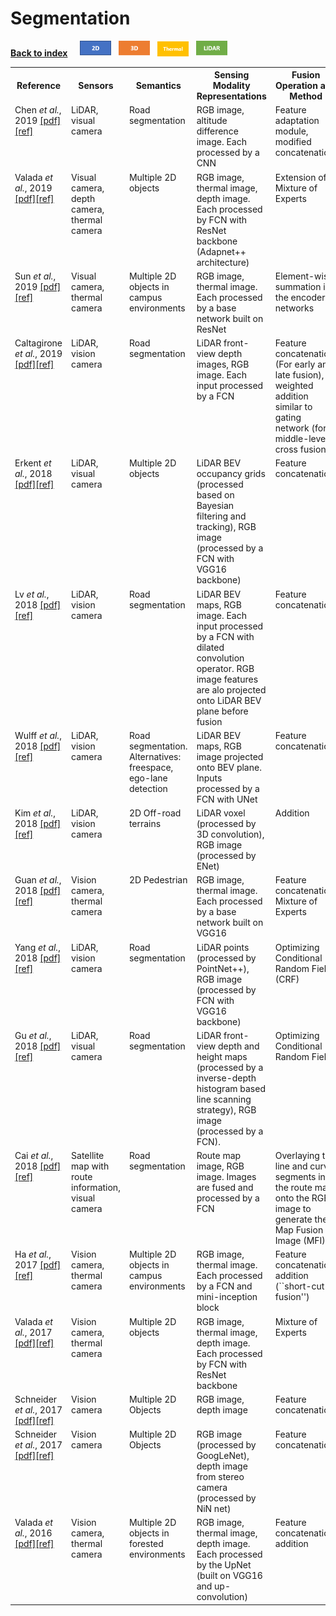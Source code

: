 # Segmentation
<a id="bck" href="/index.html#introtab"><b>Back to index</b></a> &nbsp; &nbsp;
<a href="/segmentation/segmentation_2d.html#bck"><img src="/img/2D.png" alt="2D" width="50"/></a> &nbsp; 
<a href="/segmentation/segmentation_3d.html#bck"><img src="/img/3D.png" alt="3D" width="50"/></a> &nbsp; 
<a href="/segmentation/segmentation_thermal.html#bck"><img src="/img/Thermal.png" alt="Thermal" width="50"/></a> &nbsp;
<a href="/segmentation/segmentation_lidar.html#bck"><img src="/img/LiDAR.png" alt="LiDAR" width="50"/></a>

<table id="commontab">
<tr><th id="segmentation"> Reference </th><th id="segmentation"> Sensors </th><th id="segmentation"> Semantics </th><th id="segmentation"> Sensing Modality Representations </th><th id="segmentation"> Fusion Operation and Method </th><th id="segmentation"> Fusion Level </th><th> Dataset(s) used </th></tr>

<tr><td valign="top">Chen <i>et al.</i>, 2019
    <a href="https://arxiv.org/pdf/1904.01206">[pdf]</a><a href="./ref/chen2019progressive.bib">[ref]</a>
    </td><td valign="top"> LiDAR, visual camera </td><td valign="top"> Road segmentation </td><td valign="top"> RGB image, altitude difference image. Each processed by a CNN </td><td valign="top"> Feature adaptation module, modified concatenation. </td><td valign="top"> Middle </td><td valign="top"> KITTI </td></tr>

<tr><td valign="top">Valada <i>et al.</i>, 2019
    <a href="https://arxiv.org/pdf/1808.03833">[pdf]</a><a href="./ref/valada2018self.bib">[ref]</a>
    </td><td valign="top"> Visual camera, depth camera, thermal camera  </td><td valign="top"> Multiple 2D objects </td><td valign="top"> RGB image, thermal image, depth image. Each processed by FCN with ResNet backbone (Adapnet++ architecture) </td><td valign="top"> Extension of Mixture of Experts </td><td valign="top"> Middle </td><td valign="top"> Six datasets, including Cityscape, Sun RGB-D, etc. </td></tr>

<tr><td valign="top">Sun <i>et al.</i>, 2019
    <a href="https://ieeexplore.ieee.org/abstract/document/8666745">[pdf]</a><a href="./ref/sun2019rtfnet.bib">[ref]</a>
    </td><td valign="top"> Visual camera, thermal camera </td><td valign="top"> Multiple 2D objects in campus environments </td><td valign="top"> RGB image, thermal image. Each processed by a base network built on ResNet </td><td valign="top"> Element-wise summation in the encoder networks </td><td valign="top"> Middle </td><td valign="top"> Datasets published by <a href="../ref/ha2017mfnet.bib">[ref]</a>  </td></tr>

<tr><td valign="top"> Caltagirone <i>et al.</i>, 2019 
    <a href="https://arxiv.org/pdf/1809.07941">[pdf]</a><a href="./ref/caltagirone2019lidar.bib">[ref]</a>
    </td><td valign="top"> LiDAR, vision camera </td><td valign="top"> Road segmentation </td><td valign="top"> LiDAR front-view depth images, RGB image. Each input processed by a FCN </td><td valign="top"> Feature concatenation (For early and late fusion), weighted addition similar to gating network (for middle-level cross fusion) </td><td valign="top"> Early, Middle, Late </td><td valign="top"> KITTI </td></tr>

<tr><td valign="top">Erkent <i>et al.</i>, 2018
    <a href="https://ieeexplore.ieee.org/abstract/document/8593434">[pdf]</a><a href="./ref/erkent2018semantic.bib">[ref]</a>
    </td><td valign="top"> LiDAR, visual camera </td><td valign="top"> Multiple 2D objects </td><td valign="top"> LiDAR BEV occupancy grids (processed based on Bayesian filtering and tracking), RGB image (processed by a FCN with VGG16 backbone) </td><td valign="top"> Feature concatenation </td><td valign="top"> Middle </td><td valign="top"> KITTI, self-recorded </td></tr>

<tr><td valign="top"> Lv <i>et al.</i>, 2018 
    <a href="https://ieeexplore.ieee.org/abstract/document/8500551/">[pdf]</a><a href="./ref/lv2018novel.bib">[ref]</a>
    </td><td valign="top"> LiDAR, vision camera </td><td valign="top"> Road segmentation </td><td valign="top"> LiDAR BEV maps, RGB image. Each input processed by a FCN with dilated convolution operator. RGB image features are alo projected onto LiDAR BEV plane before fusion </td><td valign="top"> Feature concatenation  </td><td valign="top"> Middle </td><td valign="top"> KITTI </td></tr>

<tr><td valign="top"> Wulff <i>et al.</i>, 2018 
    <a href="https://ieeexplore.ieee.org/abstract/document/8500549">[pdf]</a><a href="./ref/wulff2018early.bib">[ref]</a>
    </td><td valign="top"> LiDAR, vision camera </td><td valign="top"> Road segmentation. Alternatives: freespace, ego-lane detection </td><td valign="top"> LiDAR BEV maps, RGB image projected onto BEV plane. Inputs processed by a FCN with UNet </td><td valign="top"> Feature concatenation </td><td valign="top"> Early </td><td valign="top"> KITTI </td></tr>

<tr><td valign="top"> Kim <i>et al.</i>, 2018 
    <a href="https://arxiv.org/abs/1807.06233">[pdf]</a><a href="./ref/kim2018robust.bib">[ref]</a>
    </td><td valign="top"> LiDAR, vision camera </td><td valign="top"> 2D Off-road terrains  </td><td valign="top"> LiDAR voxel (processed by 3D convolution), RGB image (processed by ENet) </td><td valign="top"> Addition </td><td valign="top"> Early, Middle, Late </td><td valign="top"> self-recorded </td></tr>

<tr><td valign="top"> Guan <i>et al.</i>, 2018 
    <a href="https://arxiv.org/abs/1802.09972">[pdf]</a><a href="./ref/guan2018fusion.bib">[ref]</a>
    </td><td valign="top"> Vision camera, thermal camera </td><td valign="top"> 2D Pedestrian </td><td valign="top"> RGB image, thermal image. Each processed by a base network built on VGG16 </td><td valign="top"> Feature concatenation, Mixture of Experts </td><td valign="top"> Early, Middle, Late </td><td valign="top"> KAIST Pedestrian Dataset </td></tr>

<tr><td valign="top"> Yang <i>et al.</i>, 2018 
    <a href="https://ieeexplore.ieee.org/abstract/document/8428696/">[pdf]</a><a href="./ref/yang2018fusion.bib">[ref]</a>
    </td><td valign="top"> LiDAR, vision camera </td><td valign="top"> Road segmentation </td><td valign="top"> LiDAR points (processed by PointNet++), RGB image (processed by FCN with VGG16 backbone) </td><td valign="top"> Optimizing Conditional Random Field (CRF) </td><td valign="top"> Late </td><td valign="top"> KITTI </td></tr>

<tr><td valign="top">Gu <i>et al.</i>, 2018
    <a href="https://ieeexplore.ieee.org/abstract/document/8370690">[pdf]</a><a href="./ref/gu20183d.bib">[ref]</a>
    </td><td valign="top"> LiDAR, visual camera </td><td valign="top"> Road segmentation </td><td valign="top"> LiDAR front-view depth and height maps (processed by a inverse-depth histogram based line scanning strategy), RGB image (processed by a FCN). </td><td valign="top"> Optimizing Conditional Random Field </td><td valign="top"> Late </td><td valign="top"> KITTI </td></tr>

<tr><td valign="top">Cai <i>et al.</i>, 2018
    <a href="https://www.mdpi.com/1424-8220/18/12/4158">[pdf]</a><a href="./ref/cai2018robust.bib">[ref]</a>
    </td><td valign="top"> Satellite map with route information, visual camera </td><td valign="top"> Road segmentation </td><td valign="top"> Route map image, RGB image. Images are fused and processed by a FCN </td><td valign="top"> Overlaying the line and curve segments in the route map onto the RGB image to generate the Map Fusion Image (MFI) </td><td valign="top"> Early </td><td valign="top"> self-recorded data </td></tr>

<tr><td valign="top"> Ha <i>et al.</i>, 2017 
    <a href="https://ieeexplore.ieee.org/abstract/document/8206396/">[pdf]</a><a href="./ref/ha2017mfnet.bib">[ref]</a>
    </td><td valign="top"> Vision camera, thermal camera </td><td valign="top"> Multiple 2D objects in campus environments </td><td valign="top"> RGB image, thermal image. Each processed by a FCN and mini-inception block </td><td valign="top"> Feature concatenation, addition (``short-cut fusion'') </td><td valign="top"> Middle </td><td valign="top"> self-recorded data </td></tr>

<tr><td valign="top"> Valada <i>et al.</i>, 2017 
    <a href="http://ais.informatik.uni-freiburg.de/publications/papers/valada17icraa.pdf">[pdf]</a><a href="./ref/valada2017adapnet.bib">[ref]</a>
    </td><td valign="top"> Vision camera, thermal camera </td><td valign="top"> Multiple 2D objects </td><td valign="top"> RGB image, thermal image, depth image. Each processed by FCN with ResNet backbone </td><td valign="top"> Mixture of Experts </td><td valign="top"> Late </td><td valign="top"> Cityscape, Freiburg Multispectral Dataset, Synthia </td></tr>

<tr><td valign="top"> Schneider <i>et al.</i>, 2017 
    <a href="https://arxiv.org/pdf/1707.03167">[pdf]</a><a href="./ref/schneider2017regnet.bib">[ref]</a>
    </td><td valign="top"> Vision camera </td><td valign="top"> Multiple 2D Objects  </td><td valign="top"> RGB image, depth image </td><td valign="top"> Feature concatenation </td><td valign="top"> Early, Middle, Late </td><td valign="top"> Cityscape </td></tr>

<tr><td valign="top"> Schneider <i>et al.</i>, 2017 
    <a href="https://arxiv.org/pdf/1707.03167">[pdf]</a><a href="./ref/schneider2017regnet.bib">[ref]</a>
    </td><td valign="top"> Vision camera </td><td valign="top"> Multiple 2D Objects  </td><td valign="top"> RGB image (processed by GoogLeNet), depth image from stereo camera (processed by NiN net) </td><td valign="top"> Feature concatenation </td><td valign="top"> Early, Middle, Late </td><td valign="top"> Cityscape </td></tr>

<tr><td valign="top"> Valada <i>et al.</i>, 2016 
    <a href="https://link.springer.com/chapter/10.1007/978-3-319-50115-4_41">[pdf]</a><a href="./ref/valada2016deep.bib">[ref]</a>
    </td><td valign="top"> Vision camera, thermal camera </td><td valign="top"> Multiple 2D objects in forested environments </td><td valign="top"> RGB image, thermal image, depth image. Each processed by the UpNet (built on VGG16 and up-convolution) </td><td valign="top"> Feature concatenation, addition </td><td valign="top"> Early, Late </td><td valign="top"> self-recorded data </td></tr>

</table>